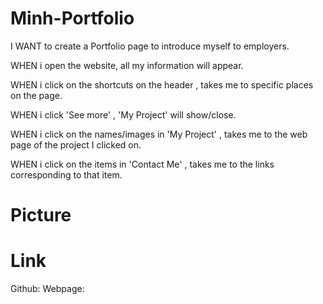 # Minh-Portfolio

I WANT to create a Portfolio page to introduce myself to employers.

WHEN i open the website, all my information will appear.

WHEN i click on the shortcuts on the header , takes me to specific places on the page.

WHEN i click 'See more' , 'My Project' will show/close.

WHEN i click on the names/images in 'My Project' , takes me to the web page of the project I clicked on.

WHEN i click on the items in 'Contact Me' , takes me to the links corresponding to that item.

# Picture



# Link
Github:
Webpage: